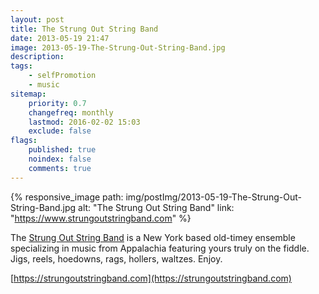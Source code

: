 ```yaml
---
layout: post
title: The Strung Out String Band
date: 2013-05-19 21:47
image: 2013-05-19-The-Strung-Out-String-Band.jpg
description:
tags:
    - selfPromotion
    - music
sitemap:
    priority: 0.7
    changefreq: monthly
    lastmod: 2016-02-02 15:03
    exclude: false
flags:
    published: true
    noindex: false
    comments: true
---
```


{% responsive_image
  path: img/postImg/2013-05-19-The-Strung-Out-String-Band.jpg
  alt: "The Strung Out String Band"
  link: "https://www.strungoutstringband.com"
%}

The [Strung Out String Band](https://strungoutstringband.com) is a New York based old-timey ensemble specializing in music from Appalachia featuring yours truly on the fiddle. Jigs, reels, hoedowns, rags, hollers, waltzes. Enjoy.

[https://strungoutstringband.com](https://strungoutstringband.com)
